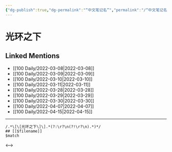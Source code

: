 ```yaml
---
{"dg-publish":true,"dg-permalink":"“中文笔记名”","permalink":"/“中文笔记名”/"}
---
```


# 光环之下

## Linked Mentions
- [[100 Daily/2022-03-08\|2022-03-08]]
- [[100 Daily/2022-03-09\|2022-03-09]]
- [[100 Daily/2022-03-10\|2022-03-10]]
- [[100 Daily/2022-03-11\|2022-03-11]]
- [[100 Daily/2022-03-28\|2022-03-28]]
- [[100 Daily/2022-03-29\|2022-03-29]]
- [[100 Daily/2022-03-30\|2022-03-30]]
- [[100 Daily/2022-04-07\|2022-04-07]]
- [[100 Daily/2022-04-15\|2022-04-15]]


---

```expander
/.*\[\[光环之下\]\].*(?:\r?\n(?!\r?\n).*)*/
## [[$filename]]
$match
```

<-->
